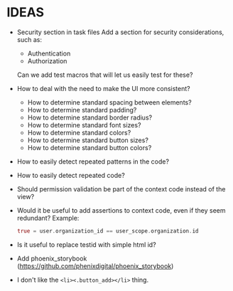 # IDEAS

- Security section in task files
  Add a section for security considerations, such as:

  - Authentication
  - Authorization

  Can we add test macros that will let us easily test for these?

- How to deal with the need to make the UI more consistent?
  - How to determine standard spacing between elements?
  - How to determine standard padding?
  - How to determine standard border radius?
  - How to determine standard font sizes?
  - How to determine standard colors?
  - How to determine standard button sizes?
  - How to determine standard button colors?

- How to easily detect repeated patterns in the code?
- How to easily detect repeated code?
- Should permission validation be part of the context code instead of the view?
- Would it be useful to add assertions to context code, even if they seem redundant?
  Example:

  ```elixir
  true = user.organization_id == user_scope.organization.id
  ```

- Is it useful to replace testid with simple html id?
- Add phoenix_storybook (https://github.com/phenixdigital/phoenix_storybook)
- I don't like the `<li><.button_add></li>` thing.
